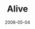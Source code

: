 ---
layout: message
category: message
series: "I AM..."
title: "Alive"
date: 2008-05-04
audio-description: ""
audio: "http://s3.amazonaws.com/crossroadsaudiomessages/I_AM_5_Alive_05-04-08_Tome_webaudio.mp3"
audio-title: "I AM... Alive"
audio-duration: "37:02"
video-description: "The Saturday night baptism service."
video-title: "I AM... Alive (Sat, 5&#58;30pm)"
video: "http://s3.amazonaws.com/crossroadsvideomessages/baptism-sat.mp4"
video-poster: "https://www.crossroads.net/uploadedfiles/bapt-sat-still.jpg"
---